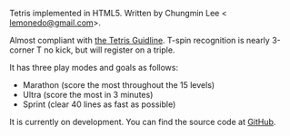 Tetris implemented in HTML5. Written by Chungmin Lee <
[lemonedo@gmail.com](mailto:lemonedo@gmail.com)>.

Almost compliant with
[the Tetris Guidline](http://tetris.wikia.com/wiki/Tetris_Guideline).
T-spin recognition is nearly 3-corner T no kick, but will register on a triple.

It has three play modes and goals as follows:

 * Marathon (score the most throughout the 15 levels)
 * Ultra (score the most in 3 minutes)
 * Sprint (clear 40 lines as fast as possible)

It is currently on development. You can find the source code at
[GitHub](http://github.com/clee704/tetris-html5).
